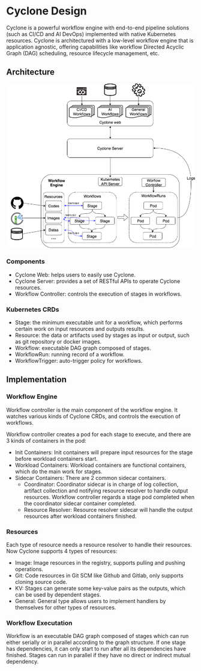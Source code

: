 # Cyclone Design

Cyclone is a powerful workflow engine with end-to-end pipeline solutions (such as CI/CD and AI DevOps) implemented with native Kubernetes resources. 
Cyclone is architectured with a low-level workflow engine that is application agnostic, offering capabilities like
workflow Directed Acyclic Graph (DAG) scheduling, resource lifecycle management, etc.

## Architecture

![Cyclone arch](images/cyclone-arch.png)

### Components

* Cyclone Web: helps users to easily use Cyclone.
* Cyclone Server: provides a set of RESTful APIs to operate Cyclone resources.
* Workflow Controller: controls the execution of stages in workflows.

### Kubernetes CRDs

* Stage: the minimum executable unit for a workflow, which performs certain work on input resources and outputs results.
* Resource: the data or artifacts used by stages as input or output, such as git repository or docker images.
* Workflow: executable DAG graph composed of stages.
* WorkflowRun: running record of a workflow.
* WorkflowTrigger: auto-trigger policy for workflows.

## Implementation

### Workflow Engine

Workflow controller is the main component of the workflow engine. It watches various kinds of Cyclone CRDs, and controls the execution of workflows.

Workflow controller creates a pod for each stage to execute, and there are 3 kinds of containers in the pod:

* Init Containers: Init containers will prepare input resources for the stage before workload containers start.
* Workload Containers: Workload containers are functional containers, which do the main work for stages.
* Sidecar Containers: There are 2 common sidecar containers.
  * Coordinator: Coordinator sidecar is in charge of log collection, artifact collection and notifying resource resolver to handle output resources.
    Workflow controller regards a stage pod completed when the coordinator sidecar container completed.
  * Resource Resolver: Resource resolver sidecar will handle the output resources after workload containers finished.

### Resources

Each type of resource needs a resource resolver to handle their resources. Now Cyclone supports 4 types of resources:

* Image: Image resources in the registry, supports pulling and pushing operations.
* Git: Code resources in Git SCM like Github and Gitlab, only supports cloning source code.
* KV: Stages can generate some key-value pairs as the outputs, which can be used by dependent stages.
* General: General type allows users to implement handlers by themselves for other types of resources.

### Workflow Executation

Workflow is an executable DAG graph composed of stages which can run
either serially or in parallel according to the graph structure.  If
one stage has dependencies, it can only start to run after all its
dependencies have finished. Stages can run in parallel if they have no
direct or indirect mutual dependency.
